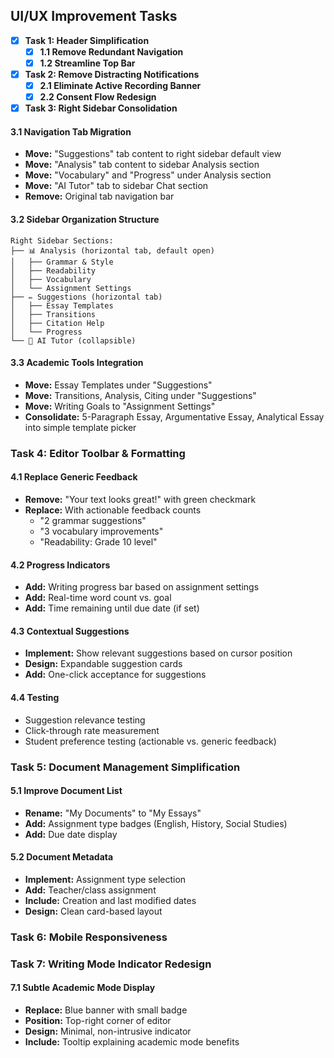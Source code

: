 ## **UI/UX Improvement Tasks**

- [x] **Task 1: Header Simplification**
  - [x] **1.1 Remove Redundant Navigation**
  - [x] **1.2 Streamline Top Bar**

- [x] **Task 2: Remove Distracting Notifications**
  - [x] **2.1 Eliminate Active Recording Banner**
  - [x] **2.2 Consent Flow Redesign**

- [x] **Task 3: Right Sidebar Consolidation**

#### **3.1 Navigation Tab Migration**
- **Move:** "Suggestions" tab content to right sidebar default view
- **Move:** "Analysis" tab content to sidebar Analysis section
- **Move:** "Vocabulary" and "Progress" under Analysis section
- **Move:** "AI Tutor" tab to sidebar Chat section
- **Remove:** Original tab navigation bar

#### **3.2 Sidebar Organization Structure**
```
Right Sidebar Sections:
├── 📊 Analysis (horizontal tab, default open)
│   ├── Grammar & Style
│   ├── Readability
│   ├── Vocabulary
│   └── Assignment Settings
├── ✏️ Suggestions (horizontal tab)
│   ├── Essay Templates
│   ├── Transitions
│   ├── Citation Help
│   └── Progress
└── 💬 AI Tutor (collapsible)

```

#### **3.3 Academic Tools Integration**
- **Move:** Essay Templates under "Suggestions"
- **Move:** Transitions, Analysis, Citing under "Suggestions"
- **Move:** Writing Goals to "Assignment Settings"
- **Consolidate:** 5-Paragraph Essay, Argumentative Essay, Analytical Essay into simple template picker

### **Task 4: Editor Toolbar & Formatting**

#### **4.1 Replace Generic Feedback**
- **Remove:** "Your text looks great!" with green checkmark
- **Replace:** With actionable feedback counts
  - "2 grammar suggestions"
  - "3 vocabulary improvements"
  - "Readability: Grade 10 level"

#### **4.2 Progress Indicators**
- **Add:** Writing progress bar based on assignment settings
- **Add:** Real-time word count vs. goal
- **Add:** Time remaining until due date (if set)

#### **4.3 Contextual Suggestions**
- **Implement:** Show relevant suggestions based on cursor position
- **Design:** Expandable suggestion cards
- **Add:** One-click acceptance for suggestions

#### **4.4 Testing**
- Suggestion relevance testing
- Click-through rate measurement
- Student preference testing (actionable vs. generic feedback)

### **Task 5: Document Management Simplification**

#### **5.1 Improve Document List**
- **Rename:** "My Documents" to "My Essays"
- **Add:** Assignment type badges (English, History, Social Studies)
- **Add:** Due date display

#### **5.2 Document Metadata**
- **Implement:** Assignment type selection
- **Add:** Teacher/class assignment
- **Include:** Creation and last modified dates
- **Design:** Clean card-based layout

### **Task 6: Mobile Responsiveness**

### **Task 7: Writing Mode Indicator Redesign**

#### **7.1 Subtle Academic Mode Display**
- **Replace:** Blue banner with small badge
- **Position:** Top-right corner of editor
- **Design:** Minimal, non-intrusive indicator
- **Include:** Tooltip explaining academic mode benefits 
